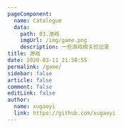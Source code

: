 ```yaml
---
pageComponent:
  name: Catalogue
  data:
    path: 03.游戏
    imgUrl: /img/game.png
    description: 一些游戏相关的记录
title: 游戏
date: 2020-03-11 21:50:55
permalink: /game/
sidebar: false
article: false
comment: false
editLink: false
author:
  name: xugaoyi
  link: https://github.com/xugaoyi
---
```

